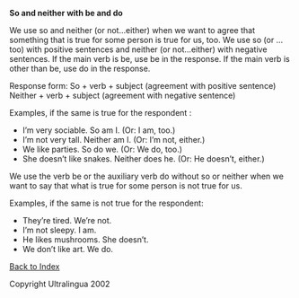 **So and neither with be and do**

 We use so and neither (or not…either) when we want to agree that something that is true for some person is true for us, too. 
 We use so (or …too) with positive sentences and neither (or not…either) with negative sentences.
 If the main verb is be, use be in the response. If the main verb is other than be, use do in the response. 

 Response form: 
         	So + verb + subject	 (agreement with positive sentence)
       	Neither + verb + subject (agreement with negative sentence) 

 Examples, if the same is true for the respondent : 

- I’m very sociable.		So am I. (Or: I am, too.)
- I’m not very tall.		Neither am I. (Or:  I’m not, either.)
- We  like parties.		So do we. (Or: We do, too.)
- She doesn’t like snakes.	Neither does he. (Or: He doesn’t, either.)



 We use the verb be or the auxiliary verb do without so or neither when  we want to say that what is true for some person is not true for us. 

 Examples, if the same is not true for the respondent: 

- They’re tired.		We’re not.
- I’m not sleepy.		I am.
- He likes mushrooms.	She doesn’t.
- We don’t like art.	We do.

 [Back to Index](https://cns.ef-cdn.com/EtownResources/Grammar/EIndex.html)  

Copyright Ultralingua 2002